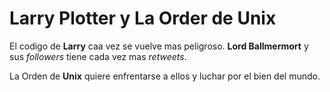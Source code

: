 # Larry Plotter y La Order de Unix

El codigo de **Larry** caa vez se vuelve mas peligroso.
**Lord Ballmermort** y sus *followers* tiene cada vez mas *retweets*.

La Orden de **Unix** quiere enfrentarse a ellos y luchar por el bien del mundo.
